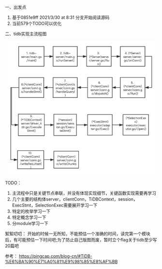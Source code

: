一、出发点
1. 基于0851e9ff 2021/3/30 at 8:31 分支开始阅读源码
2. 当前579个TODO可以优化

二、tidb实现主流程图

![tidb主流程](https://github.com/gbwllx/daily/blob/master/docs/tidb-server%E4%B8%BB%E6%B5%81%E7%A8%8B.png)


TODO：
1. 主流程中只是关键节点串联，并没有体现实现细节，关键函数实现需要再学习
2. 几个主要的结构体server，clientConn，TiDBContext，session，ExecStmt，SelectionExec需要展开学习一下
3. 特定的枚举学习一下
4. 特定概念学习一下
5. 分module学习一下


絮絮叨叨：
开始的时候一无所知，不能预估一个准确的时间，读完第一个模块后，有可能预估一下时间吧;为了防止自己版图而废，暂时立个flag关于tidb至少写20篇吧

参考：
https://pingcap.com/blog-cn/#TiDB-%E6%BA%90%E7%A0%81%E9%98%85%E8%AF%BB


